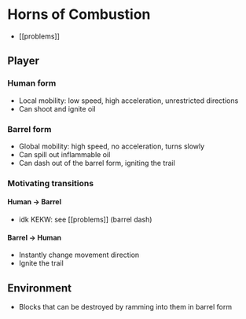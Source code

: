 # Horns of Combustion

- [[problems]]

## Player

### Human form

- Local mobility: low speed, high acceleration, unrestricted directions
- Can shoot and ignite oil

### Barrel form

- Global mobility: high speed, no acceleration, turns slowly
- Can spill out inflammable oil
- Can dash out of the barrel form, igniting the trail

### Motivating transitions

#### Human -> Barrel

- idk KEKW: see [[problems]] (barrel dash)

#### Barrel -> Human

- Instantly change movement direction
- Ignite the trail

## Environment

- Blocks that can be destroyed by ramming into them in barrel form
